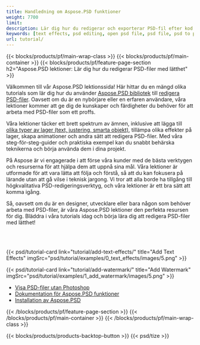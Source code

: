 ```yaml
---
title: Handledning om Aspose.PSD funktioner
weight: 7700
limit: 
description: Lär dig hur du redigerar och exporterar PSD-fil efter kod.
keywords: [text effects, psd editing, open psd file, psd file, psd to png, psd file format, PSD API, Aspose.PSD library, Aspose.PSD tutorial]
url: tutorial/
---
```


{{< blocks/products/pf/main-wrap-class >}}
{{< blocks/products/pf/main-container >}}
{{< blocks/products/pf/feature-page-section h2="Aspose.PSD lektioner: Lär dig hur du redigerar PSD-filer med lätthet" >}}

<p>
Välkommen till vår Aspose.PSD lektionssida! Här hittar du en mängd olika tutorials som lär dig hur du använder <a href="https://www.nuget.org/packages/Aspose.PSD">Aspose.PSD bibliotek</a> till <a href="https://products.aspose.app/psd/editor/">redigera PSD-filer</a>. Oavsett om du är en nybörjare eller en erfaren användare, våra lektioner kommer att ge dig de kunskaper och färdigheter du behöver för att arbeta med PSD-filer som ett proffs.</p>
<p>
Våra lektioner täcker ett brett spektrum av ämnen, inklusive att lägga till <a href="https://docs.aspose.com/psd/net/layers-and-mask-information-section/">olika typer av lager (text, justering, smarta objekt)</a>, tillämpa olika effekter på lager, skapa animationer och andra sätt att redigera PSD-filer. Med våra steg-för-steg-guider och praktiska exempel kan du snabbt behärska teknikerna och börja använda dem i dina projekt.</p>
<p>
På Aspose är vi engagerade i att förse våra kunder med de bästa verktygen och resurserna för att hjälpa dem att uppnå sina mål. Våra lektioner är utformade för att vara lätta att följa och förstå, så att du kan fokusera på lärande utan att gå vilse i teknisk jargong. Vi tror att alla borde ha tillgång till högkvalitativa PSD-redigeringsverktyg, och våra lektioner är ett bra sätt att komma igång.</p>
<p>
Så, oavsett om du är en designer, utvecklare eller bara någon som behöver arbeta med PSD-filer, är våra Aspose.PSD lektioner den perfekta resursen för dig. Bläddra i våra tutorials idag och börja lära dig att redigera PSD-filer med lätthet!</p>

<br />
<br />

{{< psd/tutorial-card link="tutorial/add-text-effects/" title="Add Text Effects" imgSrc="psd/tutorial/examples/0_text_effects/images/5.png" >}}

{{< psd/tutorial-card link="tutorial/add-watermark/" title="Add Watermark" imgSrc="psd/tutorial/examples/1_add_watermark/images/5.png" >}}


<div class="code-sample">
    <ul class="link-list">
        <li class="link-item"><a href="https://products.aspose.com/psd/view/">Visa PSD-filer utan Photoshop</a></li>
        <li class="link-item"><a href="https://docs.aspose.com/psd/net/features/">Dokumentation för Aspose.PSD funktioner</a></li>
        <li class="link-item"><a href="https://docs.aspose.com/psd/net/installation/">Installation av Aspose.PSD</a></li>
    </ul>
</div>


{{< /blocks/products/pf/feature-page-section >}}
{{< /blocks/products/pf/main-container >}}
{{< /blocks/products/pf/main-wrap-class >}}

{{< blocks/products/products-backtop-button >}}
{{< psd/tize >}}
